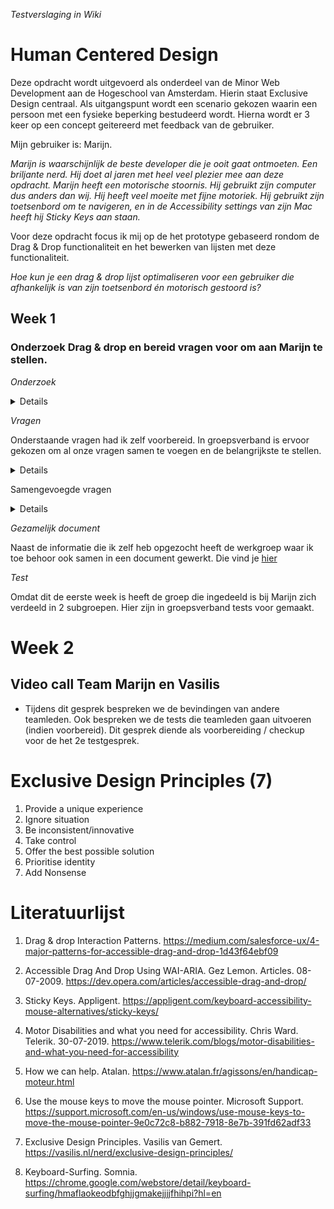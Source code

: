 *Testverslaging in Wiki*

# Human Centered Design

Deze opdracht wordt uitgevoerd als onderdeel van de Minor Web Development aan de Hogeschool van Amsterdam. Hierin staat Exclusive Design centraal. Als uitgangspunt wordt een scenario gekozen waarin een persoon met een fysieke beperking bestudeerd wordt. Hierna wordt er 3 keer op een concept geitereerd met feedback van de gebruiker.

Mijn gebruiker is: Marijn.

_Marijn is waarschijnlijk de beste developer die je ooit gaat ontmoeten. Een briljante nerd. Hij doet al jaren met heel veel plezier mee aan deze opdracht. Marijn heeft een motorische stoornis. Hij gebruikt zijn computer dus anders dan wij. Hij heeft veel moeite met fijne motoriek. Hij gebruikt zijn toetsenbord om te navigeren, en in de Accessibility settings van zijn Mac heeft hij Sticky Keys aan staan._

Voor deze opdracht focus ik mij op de het prototype gebaseerd rondom de Drag & Drop functionaliteit en het bewerken van lijsten met deze functionaliteit.

_Hoe kun je een drag & drop lijst optimaliseren voor een gebruiker die afhankelijk is van zijn toetsenbord én motorisch gestoord is?_

## Week 1

### Onderzoek Drag & drop en bereid vragen voor om aan Marijn te stellen.

_Onderzoek_

<details>
- In dit artikel wordt geconcludeerd dat een developer die zich focust op toegankelijkheid functionaliteit moeten vermijden die uitsluitend bestemt is voor bediening met de muis. Ook moeten zij snelkoppelingen inbouwen zoals skip-to-content functies en focus-elementen. Deze laatsten moeten de verzuring voor de gebruiker beperken. (4)

- Tijdens het lezen van een webpagina over motor disability (5) las ik dat deze gebruikers vooral moeite hebben met het gebruik van een muis en/of een touchscreen. Ik bedacht me waarom gebruiken we het toetsenbord niet om de muis te besturen. Windows had daar al een oplossing voor. (6) Maar deze oplossing heeft slechts beperkte functionaliteit. Kan ik de functionaliteit van het toetsenbord verder enhancen om het besturen van de muis te verbeteren?

- Ik ben benieuwd of Marijn naast de native oplossingen voor het vermijden van een muis ook gebruik maakt van browser extensies zoals bijvoorbeeld Keyboard-Surfing(8) voor chrome?
</details>

_Vragen_

Onderstaande vragen had ik zelf voorbereid. In groepsverband is ervoor gekozen om al onze vragen samen te voegen en de belangrijkste te stellen.

<details>
1. Omdat Marijn erg afhankelijk is van zijn toetsenbord vraag ik mij af welke toetsen hij de voorkeur aan geeft voor de basisbewegingen omhoog, naar beneden, naar links en naar rechts. Gebruikt hij liever pijltoetsen of WASD zoals gamers vaak doen.

2. Is het handig om shortcuts te maken? bijvoorbeeld 2 toetsen indrukken om naar lijst-A te springen en 2 andere om naar lijst-B te springen.

3. Gebruikt Marijn ARIA-Dropeffect wanneer dit beschikbaar is? Zo ja, welke

4. Hoe komt Marijn er achter dat er een skip-to-content functie op een pagina is en gebruikt hij deze? Wat zijn zijn ervaringen hiermee?

5. Kun je je toetsenbord gebruiken om je muis te besturen. Is het handig om met de shift knop de snelheid te bepalen waarmee je de muis bestuurd. Of misschien wel met de numpad(na een activatie handeling?) Is het makkelijker dan tabben?

6. Maakt marijn gebruik van chrome extensies om zijn werk te doen? Bijvoorbeeld Keyboard-Surfing(8) voor chrome?

</details>

Samengevoegde vragen

<details>

## Algemeen

1. Kan je iets over jezelf vertellen?

_44 jaar_
_Woont met 2 kinderen en een vrouw_
_Marijn is een technische chief architect. Hij zorgt ervoor dat alle meta-data voor vrijwel alle muziek ter wereld klopt._ - Wat doe je graag in je vrije tijd? - Favoriete kleur/muziekstijl?
_Takkeherrie_
_Hij is niet into the kleurtjes. ALTIJD dark-mode._

2. Wat doe je het liefst op het internet?
3. Hoe gebruik je jouw devices?
   _- 3 beeldschermen_
   Alles open laten staan.
   Keyboard, trackpad
   Waar liggen jouw grootste pijnpunten bij het gebruik van het internet?
   Hoe minder hij hoeft te doen, hoe beter het is.
   Welke tools gebruik je om je te ondersteunen?
   Wat voor browser gebruik je? - Mac besturingssysteem
   Heb je voorbeelden van sites die je fijn vindt om te gebruiken?
   Editor: Vi(m)
   Zo niet, dan VI(m) shortcuts in andere apps
   Komodo editor
   Browser: Chrome
   Waar kijk je het meest naar uit qua ontwikkelingen in het web?

</details>

_Gezamelijk document_

Naast de informatie die ik zelf heb opgezocht heeft de werkgroep waar ik toe behoor ook samen in een document gewerkt. Die vind je [hier](https://docs.google.com/document/d/1crOSkO_FPe3sheL5gkQYl8OmMcbRSDq092uVghG5HdA/edit?usp=sharing)

_Test_

Omdat dit de eerste week is heeft de groep die ingedeeld is bij Marijn zich verdeeld in 2 subgroepen. Hier zijn in groepsverband tests voor gemaakt.

# Week 2

## Video call Team Marijn en Vasilis

- Tijdens dit gesprek bespreken we de bevindingen van andere teamleden. Ook bespreken we de tests die teamleden gaan uitvoeren (indien voorbereid). Dit gesprek diende als voorbereiding / checkup voor de het 2e testgesprek. 



# Exclusive Design Principles (7)

1. Provide a unique experience
2. Ignore situation
3. Be inconsistent/innovative
4. Take control
5. Offer the best possible solution
6. Prioritise identity
7. Add Nonsense

# Literatuurlijst

1. Drag & drop Interaction Patterns. https://medium.com/salesforce-ux/4-major-patterns-for-accessible-drag-and-drop-1d43f64ebf09

2. Accessible Drag And Drop Using WAI-ARIA. Gez Lemon. Articles. 08-07-2009. https://dev.opera.com/articles/accessible-drag-and-drop/

3. Sticky Keys. Appligent. https://appligent.com/keyboard-accessibility-mouse-alternatives/sticky-keys/

4. Motor Disabilities and what you need for accessibility. Chris Ward. Telerik. 30-07-2019. https://www.telerik.com/blogs/motor-disabilities-and-what-you-need-for-accessibility

5. How we can help. Atalan. https://www.atalan.fr/agissons/en/handicap-moteur.html

6. Use the mouse keys to move the mouse pointer. Microsoft Support. https://support.microsoft.com/en-us/windows/use-mouse-keys-to-move-the-mouse-pointer-9e0c72c8-b882-7918-8e7b-391fd62adf33

7. Exclusive Design Principles. Vasilis van Gemert. https://vasilis.nl/nerd/exclusive-design-principles/

8. Keyboard-Surfing. Somnia. https://chrome.google.com/webstore/detail/keyboard-surfing/hmaflaokeodbfghjjgmakejjjjfhihpi?hl=en
